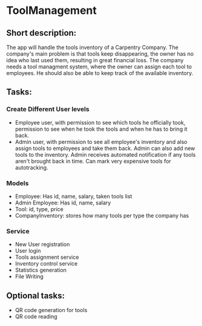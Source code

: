 # ToolManagement

## Short description:
The app will handle the tools inventory of a Carpentry Company.
The company's main problem is that tools keep disappearing, the owner has no idea who last used them, resulting in great financial loss.
The company needs a tool managment system, where the owner can assign each tool to employees. He should also be able to keep track of the available inventory.

## Tasks:
### Create Different User levels
- Employee user, with permission to see which tools he officially took, permission to see when he took the tools and when he has to bring it back.
- Admin user, with permission to see all employee's inventory and also assign tools to employees and take them back.
  Admin can also add new tools to the inventory. Admin receives automated notification if any tools aren't brought back in time.
  Can mark very expensive tools for autotracking.

### Models
- Employee: Has id, name, salary, taken tools list
- Admin Employee: Has id, name, salary
- Tool: id, type, price
- CompanyInventory: stores how many tools per type the company has

### Service
- New User registration
- User login
- Tools assignment service
- Inventory control service
- Statistics generation
- File Writing

## Optional tasks:
- QR code generation for tools
- QR code reading
